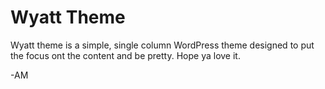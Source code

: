 # Wyatt Theme

Wyatt theme is a simple, single column WordPress theme designed to put the focus ont the content and be pretty. Hope ya love it.

-AM

